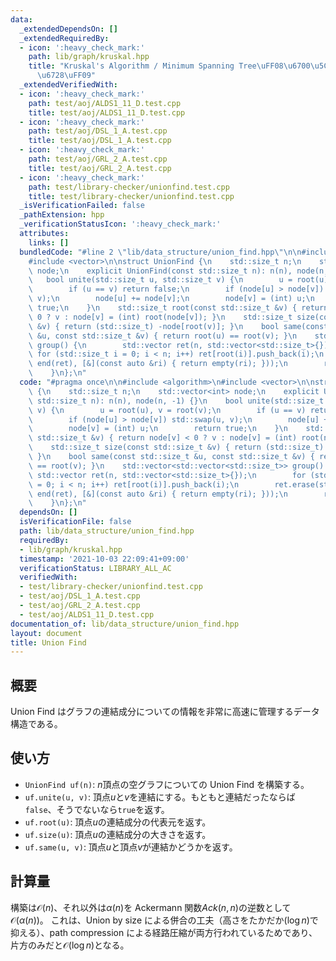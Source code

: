 ```yaml
---
data:
  _extendedDependsOn: []
  _extendedRequiredBy:
  - icon: ':heavy_check_mark:'
    path: lib/graph/kruskal.hpp
    title: "Kruskal's Algorithm / Minimum Spanning Tree\uFF08\u6700\u5C0F\u5168\u57DF\
      \u6728\uFF09"
  _extendedVerifiedWith:
  - icon: ':heavy_check_mark:'
    path: test/aoj/ALDS1_11_D.test.cpp
    title: test/aoj/ALDS1_11_D.test.cpp
  - icon: ':heavy_check_mark:'
    path: test/aoj/DSL_1_A.test.cpp
    title: test/aoj/DSL_1_A.test.cpp
  - icon: ':heavy_check_mark:'
    path: test/aoj/GRL_2_A.test.cpp
    title: test/aoj/GRL_2_A.test.cpp
  - icon: ':heavy_check_mark:'
    path: test/library-checker/unionfind.test.cpp
    title: test/library-checker/unionfind.test.cpp
  _isVerificationFailed: false
  _pathExtension: hpp
  _verificationStatusIcon: ':heavy_check_mark:'
  attributes:
    links: []
  bundledCode: "#line 2 \"lib/data_structure/union_find.hpp\"\n\n#include <algorithm>\n\
    #include <vector>\n\nstruct UnionFind {\n    std::size_t n;\n    std::vector<int>\
    \ node;\n    explicit UnionFind(const std::size_t n): n(n), node(n, -1) {}\n \
    \   bool unite(std::size_t u, std::size_t v) {\n        u = root(u), v = root(v);\n\
    \        if (u == v) return false;\n        if (node[u] > node[v]) std::swap(u,\
    \ v);\n        node[u] += node[v];\n        node[v] = (int) u;\n        return\
    \ true;\n    }\n    std::size_t root(const std::size_t &v) { return node[v] <\
    \ 0 ? v : node[v] = (int) root(node[v]); }\n    std::size_t size(const std::size_t\
    \ &v) { return (std::size_t) -node[root(v)]; }\n    bool same(const std::size_t\
    \ &u, const std::size_t &v) { return root(u) == root(v); }\n    std::vector<std::vector<std::size_t>>\
    \ group() {\n        std::vector ret(n, std::vector<std::size_t>{});\n       \
    \ for (std::size_t i = 0; i < n; i++) ret[root(i)].push_back(i);\n        ret.erase(std::remove_if(begin(ret),\
    \ end(ret), [&](const auto &ri) { return empty(ri); }));\n        return ret;\n\
    \    }\n};\n"
  code: "#pragma once\n\n#include <algorithm>\n#include <vector>\n\nstruct UnionFind\
    \ {\n    std::size_t n;\n    std::vector<int> node;\n    explicit UnionFind(const\
    \ std::size_t n): n(n), node(n, -1) {}\n    bool unite(std::size_t u, std::size_t\
    \ v) {\n        u = root(u), v = root(v);\n        if (u == v) return false;\n\
    \        if (node[u] > node[v]) std::swap(u, v);\n        node[u] += node[v];\n\
    \        node[v] = (int) u;\n        return true;\n    }\n    std::size_t root(const\
    \ std::size_t &v) { return node[v] < 0 ? v : node[v] = (int) root(node[v]); }\n\
    \    std::size_t size(const std::size_t &v) { return (std::size_t) -node[root(v)];\
    \ }\n    bool same(const std::size_t &u, const std::size_t &v) { return root(u)\
    \ == root(v); }\n    std::vector<std::vector<std::size_t>> group() {\n       \
    \ std::vector ret(n, std::vector<std::size_t>{});\n        for (std::size_t i\
    \ = 0; i < n; i++) ret[root(i)].push_back(i);\n        ret.erase(std::remove_if(begin(ret),\
    \ end(ret), [&](const auto &ri) { return empty(ri); }));\n        return ret;\n\
    \    }\n};\n"
  dependsOn: []
  isVerificationFile: false
  path: lib/data_structure/union_find.hpp
  requiredBy:
  - lib/graph/kruskal.hpp
  timestamp: '2021-10-03 22:09:41+09:00'
  verificationStatus: LIBRARY_ALL_AC
  verifiedWith:
  - test/library-checker/unionfind.test.cpp
  - test/aoj/DSL_1_A.test.cpp
  - test/aoj/GRL_2_A.test.cpp
  - test/aoj/ALDS1_11_D.test.cpp
documentation_of: lib/data_structure/union_find.hpp
layout: document
title: Union Find
---
```


## 概要

Union Find はグラフの連結成分についての情報を非常に高速に管理するデータ構造である。

## 使い方

- `UnionFind uf(n)`: $n$頂点の空グラフについての Union Find を構築する。
- `uf.unite(u, v)`: 頂点$u$と$v$を連結にする。もともと連結だったならば`false`、そうでないなら`true`を返す。
- `uf.root(u)`: 頂点$u$の連結成分の代表元を返す。
- `uf.size(u)`: 頂点$u$の連結成分の大きさを返す。
- `uf.same(u, v)`: 頂点$u$と頂点$v$が連結かどうかを返す。

## 計算量

構築は$\mathcal{O}(n)$、それ以外は$\alpha(n)$を Ackermann 関数$Ack(n,n)$の逆数として$\mathcal{O}(\alpha(n))$。 これは、Union by size
による併合の工夫（高さをたかだか$(\log n)$で抑える）、path compression による経路圧縮が両方行われているためであり、片方のみだと$\mathcal{O}(\log n)$となる。
